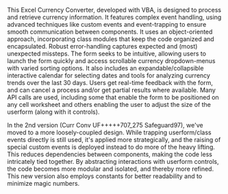 This Excel Currency Converter, developed with VBA, is designed to process and retrieve currency information.  It features complex event handling, using advanced techniques like custom events and event-trapping to ensure smooth communication between components. It uses an object-oriented approach, incorporating class modules that keep the code organized and encapsulated. Robust error-handling captures expected and (most) unexpected missteps. The form seeks to be intuitive, allowing users to launch the form quickly and access scrollable currency dropdown-menus with varied sorting options. It also includes an expandable/collapsible interactive calendar for selecting dates and tools for analyzing currency trends over the last 30 days. Users get real-time feedback with the form, and can cancel a process and/or get partial results where available. Many API calls are used, including some that enable the form to be positioned on any cell worksheet and others enabling the user to adjust the size of the userform (along with it controls).

In the 2nd version (Curr Conv UF+++++707_275 Safeguard97), we've moved to a more loosely-coupled design. While trapping userform/class events directly is still used, it's applied more strategically, and the raising of special custom events is deployed instead to do more of the heavy lifting. This reduces dependencies between components, making the code less intricately tied together. By abstracting interactions with userform controls, the code becomes more modular and isolated, and thereby more refined. This new version also employs constants for better readability and to minimize magic numbers.
